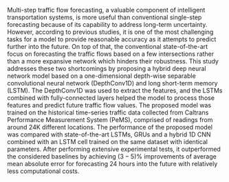 Multi-step traffic flow forecasting, a valuable component of intelligent transportation systems, is more useful than conventional single-step forecasting because of its capability to address long-term uncertainty. However, according to previous studies, it is one of the most challenging tasks for a model to provide reasonable accuracy as it attempts to predict further into the future. On top of that, the conventional state-of-the-art focus on forecasting the traffic flows based on a few intersections rather than a more expansive network which hinders their robustness. This study addresses these two shortcomings by proposing a hybrid deep neural network model based on a one-dimensional depth-wise separable convolutional neural network (DepthConv1D) and long short-term memory (LSTM). The DepthConv1D was used to extract the features, and the LSTMs combined with fully-connected layers helped the model to process those features and predict future traffic flow values. The proposed model was trained on the historical time-series traffic data collected from Caltrans Performance Measurement System (PeMS), comprised of readings from around 24K different locations. The performance of the proposed model was compared with state-of-the-art LSTMs, GRUs and a hybrid 1D CNN combined with an LSTM cell trained on the same dataset with identical parameters. After performing extensive experimental tests, it outperformed the considered baselines by achieving $(3-5)$\% improvements of average mean absolute error for forecasting $24$ hours into the future with relatively less computational costs.

